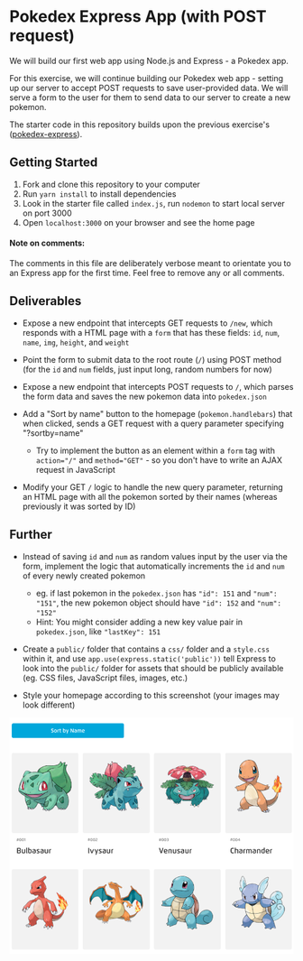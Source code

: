 # Pokedex Express App (with POST request)

We will build our first web app using Node.js and Express - a Pokedex app.

For this exercise, we will continue building our Pokedex web app - setting up our server to accept POST requests to save user-provided data. We will serve a form to the user for them to send data to our server to create a new pokemon.

The starter code in this repository builds upon the previous exercise's ([pokedex-express](https://github.com/wdi-sg/pokedex-express)).

## Getting Started

1.  Fork and clone this repository to your computer
2.  Run `yarn install` to install dependencies
3.  Look in the starter file called `index.js`, run `nodemon` to start local server on port 3000
4.  Open `localhost:3000` on your browser and see the home page

#### Note on comments:

The comments in this file are deliberately verbose meant to orientate you to an Express app for the first time. Feel free to remove any or all comments.

## Deliverables

* Expose a new endpoint that intercepts GET requests to `/new`, which responds with a HTML page with a `form` that has these fields: `id`, `num`, `name`, `img`, `height`, and `weight`

* Point the form to submit data to the root route (`/`) using POST method (for the `id` and `num` fields, just input long, random numbers for now)

* Expose a new endpoint that intercepts POST requests to `/`, which parses the form data and saves the new pokemon data into `pokedex.json`

* Add a "Sort by name" button to the homepage (`pokemon.handlebars`) that when clicked, sends a GET request with a query parameter specifying "?sortby=name"
  * Try to implement the button as an element within a `form` tag with `action="/"` and `method="GET"` - so you don't have to write an AJAX request in JavaScript

* Modify your GET `/` logic to handle the new query parameter, returning an HTML page with all the pokemon sorted by their names (whereas previously it was sorted by ID)

## Further

* Instead of saving `id` and `num` as random values input by the user via the form, implement the logic that automatically increments the `id` and `num` of every newly created pokemon
  * eg. if last pokemon in the `pokedex.json` has `"id": 151` and `"num": "151"`, the new pokemon object should have `"id": 152` and `"num": "152"`
  * Hint: You might consider adding a new key value pair in `pokedex.json`, like `"lastKey": 151`

* Create a `public/` folder that contains a `css/` folder and a `style.css` within it, and use `app.use(express.static('public'))` tell Express to look into the `public/` folder for assets that should be publicly available (eg. CSS files, JavaScript files, images, etc.)

* Style your homepage according to this screenshot (your images may look different)

![screenshot](pokedex-screenshot.png)
